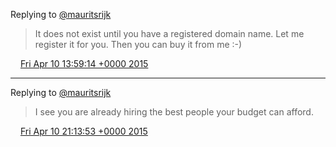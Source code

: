Replying to [@mauritsrijk](https://twitter.com/mauritsrijk/status/586424963688562688)

> It does not exist until you have a registered domain name\. Let me register it for you\. Then you can buy it from me :\-\)

<img src="../../media/tweet.ico" width="12" /> [Fri Apr 10 13:59:14 +0000 2015](https://twitter.com/DromerDenker/status/586528871413129216)

----

Replying to [@mauritsrijk](https://twitter.com/mauritsrijk/status/586554192711520258)

> I see you are already hiring the best people your budget can afford\.

<img src="../../media/tweet.ico" width="12" /> [Fri Apr 10 21:13:53 +0000 2015](https://twitter.com/DromerDenker/status/586638254696443904)
